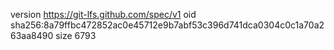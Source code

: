 version https://git-lfs.github.com/spec/v1
oid sha256:8a79ffbc472852ac0e45712e9b7abf53c396d741dca0304c0c1a70a263aa8490
size 6793
